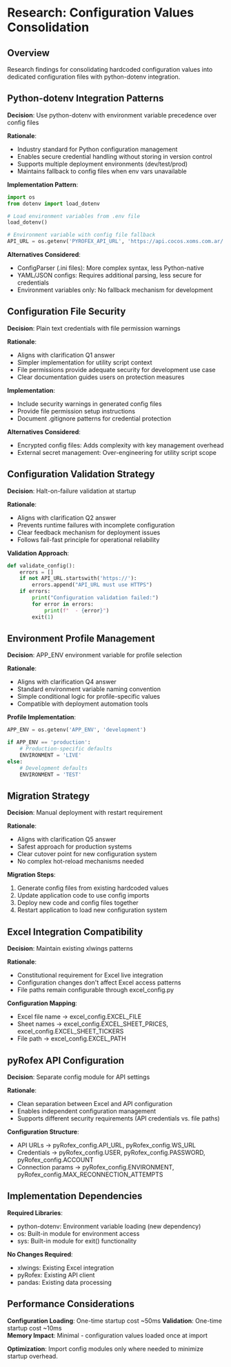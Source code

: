 # Research: Configuration Values Consolidation

## Overview
Research findings for consolidating hardcoded configuration values into dedicated configuration files with python-dotenv integration.

## Python-dotenv Integration Patterns

**Decision**: Use python-dotenv with environment variable precedence over config files

**Rationale**: 
- Industry standard for Python configuration management
- Enables secure credential handling without storing in version control
- Supports multiple deployment environments (dev/test/prod)
- Maintains fallback to config files when env vars unavailable

**Implementation Pattern**:
```python
import os
from dotenv import load_dotenv

# Load environment variables from .env file
load_dotenv()

# Environment variable with config file fallback
API_URL = os.getenv('PYROFEX_API_URL', 'https://api.cocos.xoms.com.ar/')
```

**Alternatives Considered**:
- ConfigParser (.ini files): More complex syntax, less Python-native
- YAML/JSON configs: Requires additional parsing, less secure for credentials
- Environment variables only: No fallback mechanism for development

## Configuration File Security

**Decision**: Plain text credentials with file permission warnings

**Rationale**:
- Aligns with clarification Q1 answer
- Simpler implementation for utility script context
- File permissions provide adequate security for development use case
- Clear documentation guides users on protection measures

**Implementation**:
- Include security warnings in generated config files
- Provide file permission setup instructions
- Document .gitignore patterns for credential protection

**Alternatives Considered**:
- Encrypted config files: Adds complexity with key management overhead
- External secret management: Over-engineering for utility script scope

## Configuration Validation Strategy

**Decision**: Halt-on-failure validation at startup

**Rationale**:
- Aligns with clarification Q2 answer
- Prevents runtime failures with incomplete configuration
- Clear feedback mechanism for deployment issues
- Follows fail-fast principle for operational reliability

**Validation Approach**:
```python
def validate_config():
    errors = []
    if not API_URL.startswith('https://'):
        errors.append("API_URL must use HTTPS")
    if errors:
        print("Configuration validation failed:")
        for error in errors:
            print(f"  - {error}")
        exit(1)
```

## Environment Profile Management

**Decision**: APP_ENV environment variable for profile selection

**Rationale**:
- Aligns with clarification Q4 answer
- Standard environment variable naming convention
- Simple conditional logic for profile-specific values
- Compatible with deployment automation tools

**Profile Implementation**:
```python
APP_ENV = os.getenv('APP_ENV', 'development')

if APP_ENV == 'production':
    # Production-specific defaults
    ENVIRONMENT = 'LIVE'
else:
    # Development defaults
    ENVIRONMENT = 'TEST'
```

## Migration Strategy

**Decision**: Manual deployment with restart requirement

**Rationale**:
- Aligns with clarification Q5 answer
- Safest approach for production systems
- Clear cutover point for new configuration system
- No complex hot-reload mechanisms needed

**Migration Steps**:
1. Generate config files from existing hardcoded values
2. Update application code to use config imports
3. Deploy new code and config files together
4. Restart application to load new configuration system

## Excel Integration Compatibility

**Decision**: Maintain existing xlwings patterns

**Rationale**:
- Constitutional requirement for Excel live integration
- Configuration changes don't affect Excel access patterns
- File paths remain configurable through excel_config.py

**Configuration Mapping**:
- Excel file name → excel_config.EXCEL_FILE  
- Sheet names → excel_config.EXCEL_SHEET_PRICES, excel_config.EXCEL_SHEET_TICKERS
- File path → excel_config.EXCEL_PATH

## pyRofex API Configuration

**Decision**: Separate config module for API settings

**Rationale**:
- Clean separation between Excel and API configuration
- Enables independent configuration management
- Supports different security requirements (API credentials vs. file paths)

**Configuration Structure**:
- API URLs → pyRofex_config.API_URL, pyRofex_config.WS_URL
- Credentials → pyRofex_config.USER, pyRofex_config.PASSWORD, pyRofex_config.ACCOUNT
- Connection params → pyRofex_config.ENVIRONMENT, pyRofex_config.MAX_RECONNECTION_ATTEMPTS

## Implementation Dependencies

**Required Libraries**:
- python-dotenv: Environment variable loading (new dependency)
- os: Built-in module for environment access
- sys: Built-in module for exit() functionality

**No Changes Required**:
- xlwings: Existing Excel integration
- pyRofex: Existing API client
- pandas: Existing data processing

## Performance Considerations

**Configuration Loading**: One-time startup cost ~50ms
**Validation**: One-time startup cost ~10ms  
**Memory Impact**: Minimal - configuration values loaded once at import

**Optimization**: Import config modules only where needed to minimize startup overhead.
